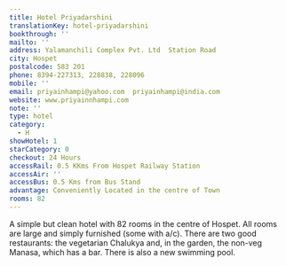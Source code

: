 ```yaml
---
title: Hotel Priyadarshini
translationKey: hotel-priyadarshini
bookthrough: ''
mailto: ''
address: Yalamanchili Complex Pvt. Ltd  Station Road
city: Hospet
postalcode: 583 201
phone: 8394-227313, 228838, 228096
mobile: ''
email: priyainhampi@yahoo.com  priyainhampi@india.com
website: www.priyainnhampi.com
note: ''
type: hotel
category:
  - H
showHotel: 1
starCategory: 0
checkout: 24 Hours
accessRail: 0.5 KKms From Hospet Railway Station
accessAir: ''
accessBus: 0.5 Kms from Bus Stand
advantage: Conveniently Located in the centre of Town
rooms: 82
---
```

A simple but clean hotel with 82 rooms in the centre of Hospet. All rooms are large and simply furnished (some with a/c). There are two good restaurants: the vegetarian Chalukya and, in the garden, the non-veg Manasa, which has a bar. There is also a new swimming pool.